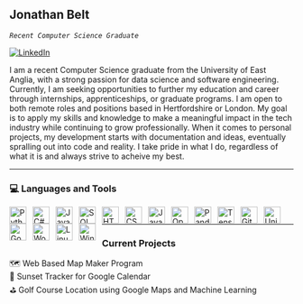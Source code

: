 ## Jonathan Belt

*`Recent Computer Science Graduate`*

[![LinkedIn](https://img.shields.io/badge/LinkedIn-Profile-blue?logo=linkedin&logoColor=white)](https://www.linkedin.com/in/jonathan-belt-68232888/)

I am a recent Computer Science graduate from the University of East Anglia, with a strong passion for data science and software engineering. Currently, I am seeking opportunities to further my education and career through internships, apprenticeships, or graduate programs. I am open to both remote roles and positions based in Hertfordshire or London. My goal is to apply my skills and knowledge to make a meaningful impact in the tech industry while continuing to grow professionally.  When it comes to personal projects, my development starts with documentation and ideas, eventually spralling out into code and reality.  I take pride in what I do, regardless of what it is and always strive to acheive my best.

---

###  :computer: Languages and Tools

<img align="left" alt="Python" width="30px" style="padding-right:8px;" src="https://cdn.jsdelivr.net/gh/devicons/devicon/icons/python/python-plain.svg" />
<img align="left" alt="C#" width="30px" style="padding-right:8px;" src="https://cdn.jsdelivr.net/gh/devicons/devicon@latest/icons/csharp/csharp-original.svg" />
<img align="left" alt="Java" width="30px" style="padding-right:8px;" src="https://cdn.jsdelivr.net/gh/devicons/devicon/icons/java/java-original.svg"/>
<img align="left" alt="SQL" width="30px" style="padding-right:8px;" src="https://cdn.jsdelivr.net/gh/devicons/devicon/icons/azuresqldatabase/azuresqldatabase-original.svg" />
<img align="left" alt="HTML" width="30px" style="padding-right:8px;" src="https://cdn.jsdelivr.net/gh/devicons/devicon/icons/html5/html5-plain.svg" />
<img align="left" alt="CSS" width="30px" style="padding-right:8px;" src="https://cdn.jsdelivr.net/gh/devicons/devicon/icons/css3/css3-plain.svg" />
<img align="left" alt="JavaScript" width="30px" style="padding-right:8px;" src="https://cdn.jsdelivr.net/gh/devicons/devicon/icons/javascript/javascript-plain.svg" />

<img align="left" alt="OpenCV" width="30px" style="padding-right:8px;" src="https://cdn.jsdelivr.net/gh/devicons/devicon/icons/opencv/opencv-original.svg" />
<img align="left" alt="Pandas" width="30px" style="padding-right:8px;" src="https://cdn.jsdelivr.net/gh/devicons/devicon/icons/pandas/pandas-original.svg" />
<img align="left" alt="Tensorflow" width="30px" style="padding-right:8px;" src="https://cdn.jsdelivr.net/gh/devicons/devicon/icons/tensorflow/tensorflow-original.svg" />

<img align="left" alt="GitHub" width="30px" style="padding-right:8px;" src="https://cdn.jsdelivr.net/gh/devicons/devicon/icons/github/github-original.svg" />
<img align="left" alt="Unity" width="30px" style="padding-right:8px;" src="https://cdn.jsdelivr.net/gh/devicons/devicon/icons/unity/unity-original.svg" />
<img align="left" alt="Godot" width="30px" style="padding-right:8px;" src="https://cdn.jsdelivr.net/gh/devicons/devicon/icons/godot/godot-original.svg" />
<img align="left" alt="Wordpress" width="30px" style="padding-right:8px;" src="https://cdn.jsdelivr.net/gh/devicons/devicon/icons/wordpress/wordpress-original.svg" />

<img align="left" alt="Linux" width="30px" style="padding-right:8px;" src="https://cdn.jsdelivr.net/gh/devicons/devicon/icons/linux/linux-original.svg" />
<img align="left" alt="Windows" width="30px" style="padding-right:8px;" src="https://cdn.jsdelivr.net/gh/devicons/devicon/icons/windows11/windows11-original.svg" />
<br />

---

### Current Projects

🗺️ Web Based Map Maker Program <br />
📆 Sunset Tracker for Google Calendar <br />
⛳ Golf Course Location using Google Maps and Machine Learning <br />
